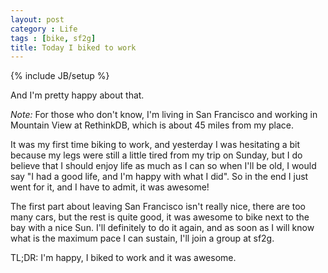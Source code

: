 ```yaml
---
layout: post
category : Life
tags : [bike, sf2g]
title: Today I biked to work
---
```

{% include JB/setup %}

And I'm pretty happy about that.

_Note:_ For those who don't know, I'm living in San Francisco and working in
Mountain View at RethinkDB, which is about 45 miles from my place.

It was my first time biking to work, and yesterday I was hesitating a bit because
my legs were still a little tired from my trip on Sunday, but I do believe that
I should enjoy life as much as I can so when I'll be old, I would say "I had a
good life, and I'm happy with what I did". So in the end I just went for it, and
I have to admit, it was awesome!

The first part about leaving San Francisco isn't really nice, there are too
many cars, but the rest is quite good, it was awesome to bike next to the bay
with a nice Sun. I'll definitely to do it again, and as soon as I will know
what is the maximum pace I can sustain, I'll join a group at sf2g.

TL;DR: I'm happy, I biked to work and it was awesome.

